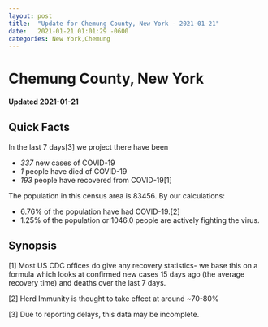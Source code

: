 ```yaml
---
layout: post
title:  "Update for Chemung County, New York - 2021-01-21"
date:   2021-01-21 01:01:29 -0600
categories: New York,Chemung
---
```


# Chemung County, New York
#### Updated 2021-01-21

## Quick Facts

In the last 7 days[3] we project there have been
- *337* new cases of COVID-19
- *1* people have died of COVID-19
- *193* people have recovered from COVID-19[1]

The population in this census area is 83456. By our calculations:
- 6.76% of the population have had COVID-19.[2]
- 1.25% of the population or 1046.0 people are actively fighting the virus.

## Synopsis




[1] Most US CDC offices do give any recovery statistics- we base this on a formula which looks at confirmed new cases
15 days ago (the average recovery time) and deaths over the last 7 days.

[2] Herd Immunity is thought to take effect at around ~70-80%

[3] Due to reporting delays, this data may be incomplete.
 
    